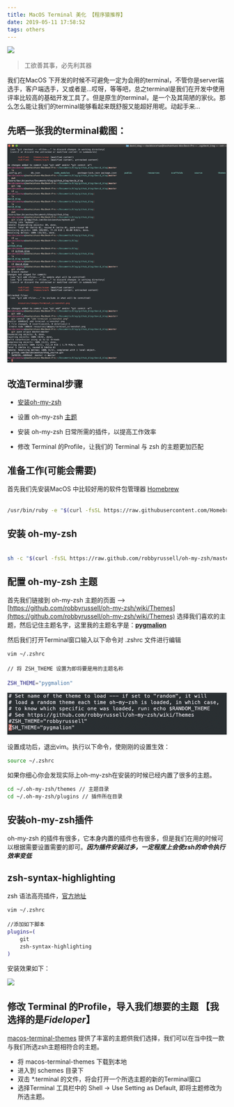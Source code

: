 ```yaml
---
title: MacOS Terminal 美化 【程序猿推荐】
date: 2019-05-11 17:58:52
tags: others
---
```


![](https://travis-ci.org/joemccann/dillinger.svg?branch=master)

> 工欲善其事，必先利其器

我们在MacOS 下开发的时候不可避免一定为会用的terminal，不管你是server端选手，客户端选手，又或者是...哎呀，等等吧，总之terminal是我们在开发中使用评率比较高的基础开发工具了。但是原生的terminal，是一个及其简陋的家伙。那么怎么能让我们的terminal能够看起来既舒服又能超好用呢。动起手来...


## 先晒一张我的terminal截图：

![](https://raw.githubusercontent.com/Davidxiaoshuo/blog_source/master/resources/images/terminal_screenshot.png)

## 改造Terminal步骤

- [安装oh-my-zsh](https://ohmyz.sh)

- 设置 oh-my-zsh [主题](https://github.com/robbyrussell/oh-my-zsh/wiki/Themes)

- 安装 oh-my-zsh 日常所需的插件，以提高工作效率

- 修改 Terminal 的Profile，让我们的 Terminal 与 zsh 的主题更加匹配


## 准备工作(可能会需要)

首先我们先安装MacOS 中比较好用的软件包管理器 [Homebrew](https://brew.sh)

```bash

/usr/bin/ruby -e "$(curl -fsSL https://raw.githubusercontent.com/Homebrew/install/master/install)"

```

## 安装 oh-my-zsh

```bash

sh -c "$(curl -fsSL https://raw.github.com/robbyrussell/oh-my-zsh/master/tools/install.sh)"

```

## 配置 oh-my-zsh 主题

首先我们链接到 oh-my-zsh 主题的页面 --> [https://github.com/robbyrussell/oh-my-zsh/wiki/Themes](https://github.com/robbyrussell/oh-my-zsh/wiki/Themes)
选择我们喜欢的主题，然后记住主题名字，这里我的主题名字是：**<u>pygmalion</u>**

然后我们打开Terminal窗口输入以下命令对 .zshrc 文件进行编辑

```bash
vim ~/.zshrc

// 将 ZSH_THEME 设置为即将要是用的主题名称

ZSH_THEME="pygmalion"

```

![如图](https://raw.githubusercontent.com/Davidxiaoshuo/blog_source/master/resources/images/zshrc_screenshot.png)

设置成功后，退出vim。执行以下命令，使刚刚的设置生效：

```bash
source ~/.zshrc
```

如果你细心你会发现实际上oh-my-zsh在安装的时候已经内置了很多的主题。

```bash
cd ~/.oh-my-zsh/themes // 主题目录
cd ~/.oh-my-zsh/plugins // 插件所在目录

```

## 安装oh-my-zsh插件

oh-my-zsh 的插件有很多，它本身内置的插件也有很多，但是我们在用的时候可以根据需要设置需要的即可。***因为插件安装过多，一定程度上会使zsh的命令执行效率变低***

## zsh-syntax-highlighting

zsh 语法高亮插件，[官方地址](https://github.com/zsh-users/zsh-syntax-highlighting)

```bash
vim ~/.zshrc

//添加如下脚本
plugins=(
    git
    zsh-syntax-highlighting
)
```

安装效果如下：

![](https://raw.githubusercontent.com/zsh-users/zsh-syntax-highlighting/master/images/after2.png)

## 修改 Terminal 的Profile，导入我们想要的主题 【我选择的是***Fideloper***】

[macos-terminal-themes](https://github.com/lysyi3m/macos-terminal-themes) 提供了丰富的主题供我们选择，我们可以在当中找一款与我们所选zsh主题相符合的主题。

- 将 macos-terminal-themes 下载到本地
- 进入到 schemes 目录下
- 双击 *.terminal 的文件，将会打开一个所选主题的新的Terminal窗口
- 选择Terminal 工具栏中的 Shell -> Use Setting as Default, 即将主题修改为所选主题。



